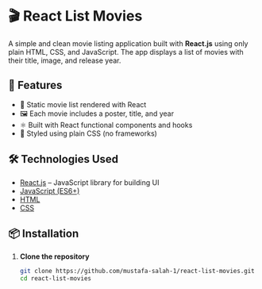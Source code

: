 # 🎬 React List Movies

A simple and clean movie listing application built with **React.js** using only plain HTML, CSS, and JavaScript. The app displays a list of movies with their title, image, and release year.

## 🚀 Features

- 📃 Static movie list rendered with React
- 🖼️ Each movie includes a poster, title, and year
- ⚛️ Built with React functional components and hooks
- 💅 Styled using plain CSS (no frameworks)

## 🛠️ Technologies Used

- [React.js](https://reactjs.org/) – JavaScript library for building UI
- [JavaScript (ES6+)](https://developer.mozilla.org/en-US/docs/Web/JavaScript)
- [HTML](https://developer.mozilla.org/en-US/docs/Web/HTML)
- [CSS](https://developer.mozilla.org/en-US/docs/Web/CSS)

## 📦 Installation

1. **Clone the repository**
   ```bash
   git clone https://github.com/mustafa-salah-1/react-list-movies.git
   cd react-list-movies

